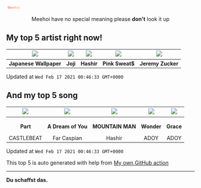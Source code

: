 [![Meehoi Logo](https://github.com/beam41/beam41/raw/master/mh.svg)](http://my.meehoi.me/)
<p align="center">Meehoi have no special meaning please <b>don't</b> look it up</p>

## My top 5 artist right now!
<!-- table start -->
|<img src="https://i.scdn.co/image/be26a3769c1521d94e38a1515148216777093954">|<img src="https://i.scdn.co/image/50c504c91a2ccd2b5f39837e6261463267b858a2">|<img src="https://i.scdn.co/image/499751f23c3a5add34c43d74148125e34b26d796">|<img src="https://i.scdn.co/image/b9006fdddd1537877c3d104c525edbb5a608f58d">|<img src="https://i.scdn.co/image/2f11b50c3288556df7e9d991402b80ba079c85f1">|
| :---: | :---: | :---: | :---: | :---: |
|<b>Japanese Wallpaper</b>|<b>Joji</b>|<b>Hashir</b>|<b>Pink Sweat$</b>|<b>Jeremy Zucker</b>|

Updated at `Wed Feb 17 2021 00:46:33 GMT+0000`
<!-- table end -->

## And my top 5 song
<!-- table song start -->
|<img src="https://i.scdn.co/image/ab67616d00001e0287edab62a48772ccc1892810">|<img src="https://i.scdn.co/image/ab67616d00001e0265f5361e73ed955d6b5e4be5">|<img src="https://i.scdn.co/image/ab67616d00001e0239de100539d8acde526844c3">|<img src="https://i.scdn.co/image/ab67616d00001e02cde9224041a7cbbf4e9f88ff">|<img src="https://i.scdn.co/image/ab67616d00001e02f9f9a2c27a21c3df41c30c8a">|
| :---: | :---: | :---: | :---: | :---: |
|<p><b>Part</b></p> CASTLEBEAT|<p><b>A Dream of You</b></p> Far Caspian|<p><b>MOUNTAIN MAN</b></p> Hashir|<p><b>Wonder</b></p> ADOY|<p><b>Grace</b></p> ADOY|

Updated at `Wed Feb 17 2021 00:46:33 GMT+0000`
<!-- table song end -->

This top 5 is auto generated with help from [My own GitHub action](https://github.com/beam41/spotify-listening)

---

**Du schaffst das.**